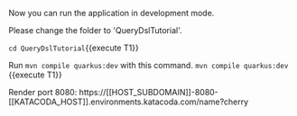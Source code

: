 Now you can run the application in development mode.


Please change the folder to &#39;QueryDslTutorial&#39;.

`cd QueryDslTutorial`{{execute T1}}


Run `mvn compile quarkus:dev` with this command.
`mvn compile quarkus:dev `{{execute T1}} 


Render port 8080: https://[[HOST_SUBDOMAIN]]-8080-[[KATACODA_HOST]].environments.katacoda.com/name?cherry


